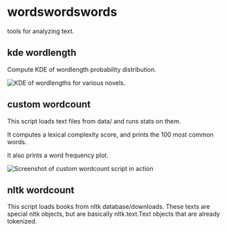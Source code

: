 wordswordswords
===============

tools for analyzing text.

## kde wordlength

Compute KDE of wordlength probability distribution.

![KDE of wordlengths for various novels.](https://raw.github.com/charlesreid1/wordswordswords/master/img/kde_wordlength.jpg)

## custom wordcount

This script loads text files from data/ and runs stats on them.

It computes a lexical complexity score, and prints the 100 most common words.

It also prints a word frequency plot.

![Screenshot of custom wordcount script in action](https://raw.github.com/charlesreid1/wordswordswords/master/img/WCScreenshot.png)

## nltk wordcount

This script loads books from nltk database/downloads. These texts are special
nltk objects, but are basically nltk.text.Text objects that are already tokenized.

